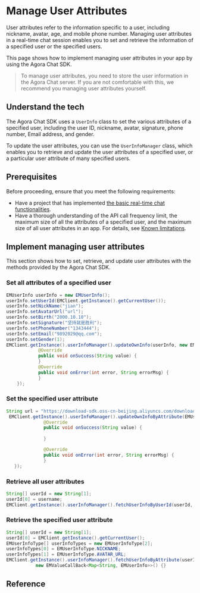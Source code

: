 # Manage User Attributes

User attributes refer to the information specific to a user, including nickname, avatar, age, and mobile phone number. Managing user attributes in a real-time chat session enables you to set and retrieve the information of a specified user or the specified users.

This page shows how to implement managing user attributes in your app by using the Agora Chat SDK.

> To manage user attributes, you need to store the user information in the Agora Chat server. If you are not comfortable with this, we recommend you managing user attributes yourself. 

## Understand the tech

The Agora Chat SDK uses a `UserInfo` class to set the various attributes of a specified user, including the user ID, nickname, avatar, signature, phone number, Email address, and gender.

To update the user attributes, you can use the `UserInfoManager` class, which enables you to retrieve and update the user attributes of a specified user, or a particular user attribute of many specified users.

## Prerequisites

Before proceeding, ensure that you meet the following requirements:

- Have a project that has implemented [the basic real-time chat functionalities]().
- Have a thorough understanding of the API call frequency limit, the maximum size of all the attributes of a specified user, and the maximum size of all user attributes in an app. For details, see [Known limitations]().

## Implement managing user attributes

This section shows how to set, retrieve, and update user attributes with the methods provided by the Agora Chat SDK.

### Set all attributes of a specified user

```java
EMUserInfo userInfo = new EMUserInfo();
userInfo.setUserId(EMClient.getInstance().getCurrentUser());
userInfo.setNickName("jian");
userInfo.setAvatarUrl("url");
userInfo.setBirth("2000.10.10");
userInfo.setSignature("坚持就是胜利");
userInfo.setPhoneNumber("1343444");
userInfo.setEmail("9892029@qq.com");
userInfo.setGender(1);
EMClient.getInstance().userInfoManager().updateOwnInfo(userInfo, new EMValueCallBack<String>() {
            @Override
            public void onSuccess(String value) {     
            }
            @Override
            public void onError(int error, String errorMsg) {
            }
    });
```

### Set the specified user attribute

```java
String url = "https://download-sdk.oss-cn-beijing.aliyuncs.com/downloads/IMDemo/avatar/Image1.png";
 EMClient.getInstance().userInfoManager().updateOwnInfoByAttribute(EMUserInfoType.AVATAR_URL, url, new EMValueCallBack<String>() {
              @Override
              public void onSuccess(String value) {
                        
              }

              @Override
              public void onError(int error, String errorMsg) {    
              }
   });
```

### Retrieve all user attributes

```java
String[] userId = new String[1];
userId[0] = username;
EMClient.getInstance().userInfoManager().fetchUserInfoByUserId(userId, new EMValueCallBack<Map<String, EMUserInfo>>() {}
```

### Retrieve the specified user attribute

```java
String[] userId = new String[1];
userId[0] = EMClient.getInstance().getCurrentUser();
EMUserInfoType[] userInfoTypes = new EMUserInfoType[2];
userInfoTypes[0] = EMUserInfoType.NICKNAME;
userInfoTypes[1] = EMUserInfoType.AVATAR_URL;
EMClient.getInstance().userInfoManager().fetchUserInfoByAttribute(userId, userInfoTypes,
           new EMValueCallBack<Map<String, EMUserInfo>>() {}
```

## Reference